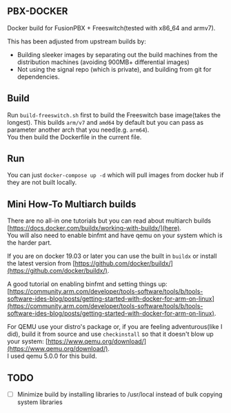 ## PBX-DOCKER

Docker build for FusionPBX + Freeswitch(tested with x86_64 and armv7).

This has been adjusted from upstream builds by:
* Building sleeker images by separating out the build machines from the distribution machines (avoiding 900MB+ differential images)
* Not using the signal repo (which is private), and building from git for dependencies.

## Build

Run `build-freeswitch.sh` first to build the Freeswitch base image(takes the longest). This builds `arm/v7` and `amd64` by default but you can pass as parameter another arch that you need(e.g. `arm64`).  
You then build the Dockerfile in the current file.

## Run

You can just `docker-compose up -d` which will pull images from docker hub if they are not built locally.

## Mini How-To Multiarch builds

There are no all-in one tutorials but you can read about multiarch builds [https://docs.docker.com/buildx/working-with-buildx/](here).  
You will also need to enable binfmt and have qemu on your system which is the harder part.  
  
If you are on docker 19.03 or later you can use the built in `buildx` or install the latest version from [https://github.com/docker/buildx/](https://github.com/docker/buildx/).  
  
A good tutorial on enabling binfmt and setting things up: [https://community.arm.com/developer/tools-software/tools/b/tools-software-ides-blog/posts/getting-started-with-docker-for-arm-on-linux](https://community.arm.com/developer/tools-software/tools/b/tools-software-ides-blog/posts/getting-started-with-docker-for-arm-on-linux).  
  
For QEMU use your distro's package or, if you are feeling adventurous(like I did), build it from source and use `checkinstall` so that it doesn't blow up your system: [https://www.qemu.org/download/](https://www.qemu.org/download/).  
I used qemu 5.0.0 for this build.

## TODO

- [ ] Minimize build by installing libraries to /usr/local instead of bulk copying system libraries

